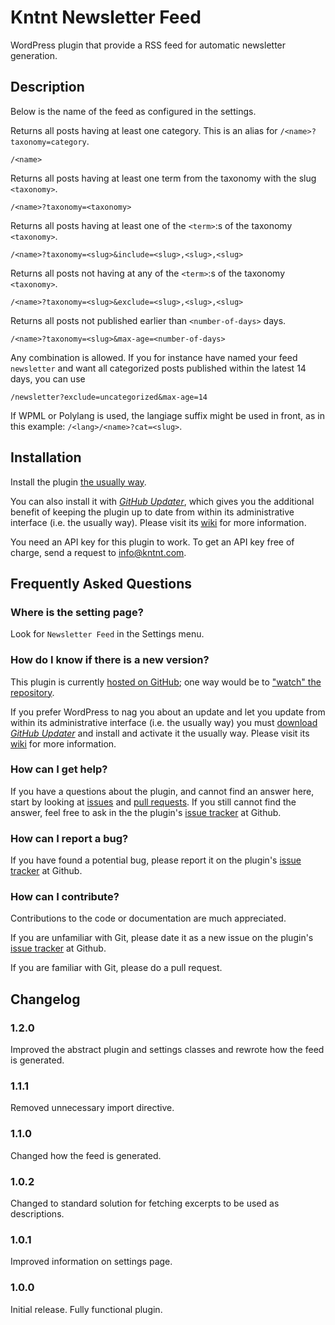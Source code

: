 # Kntnt Newsletter Feed

WordPress plugin that provide a RSS feed for automatic newsletter generation. 

## Description

Below <name> is the name of the feed as configured in the settings.

Returns all posts having at least one category. This is an alias for
`/<name>?taxonomy=category`.

    /<name>

Returns all posts having at least one term from the taxonomy with
the slug `<taxonomy>`.

    /<name>?taxonomy=<taxonomy>

Returns all posts having at least one of the `<term>`:s of
the taxonomy `<taxonomy>`.

    /<name>?taxonomy=<slug>&include=<slug>,<slug>,<slug>

Returns all posts not having at any of the `<term>`:s of
the taxonomy `<taxonomy>`.

    /<name>?taxonomy=<slug>&exclude=<slug>,<slug>,<slug>

Returns all posts not published earlier than `<number-of-days>` days.

    /<name>?taxonomy=<slug>&max-age=<number-of-days>

Any combination is allowed. If you for instance have named your feed
`newsletter` and want all categorized posts published within the latest
14 days, you can use

    /newsletter?exclude=uncategorized&max-age=14

If WPML or Polylang is used, the langiage suffix might be used in front, as
in this example: `/<lang>/<name>?cat=<slug>`.

## Installation

Install the plugin [the usually way](https://codex.wordpress.org/Managing_Plugins#Installing_Plugins).

You can also install it with [*GitHub Updater*](https://github.com/afragen/github-updater/archive/develop.zip), which gives you the additional benefit of keeping the plugin up to date from within its administrative interface (i.e. the usually way). Please visit its [wiki](https://github.com/afragen/github-updater/wiki) for more information.

You need an API key for this plugin to work. To get an API key free of charge, send a request to info@kntnt.com.

## Frequently Asked Questions

### Where is the setting page?

Look for `Newsletter Feed` in the Settings menu.

### How do I know if there is a new version?

This plugin is currently [hosted on GitHub](https://github.com/kntnt/kntnt-newsletter-feed); one way would be to ["watch" the repository](https://help.github.com/articles/watching-and-unwatching-repositories/).

If you prefer WordPress to nag you about an update and let you update from within its administrative interface (i.e. the usually way) you must [download *GitHub Updater*](https://github.com/afragen/github-updater/archive/develop.zip) and install and activate it the usually way. Please visit its [wiki](https://github.com/afragen/github-updater/wiki) for more information. 

### How can I get help?

If you have a questions about the plugin, and cannot find an answer here, start by looking at [issues](https://github.com/kntnt/kntnt-newsletter-feed/issues) and [pull requests](https://github.com/kntnt/kntnt-newsletter-feed/pulls). If you still cannot find the answer, feel free to ask in the the plugin's [issue tracker](https://github.com/kntnt/kntnt-newsletter-feed/issues) at Github.

### How can I report a bug?

If you have found a potential bug, please report it on the plugin's [issue tracker](https://github.com/kntnt/kntnt-newsletter-feed/issues) at Github.

### How can I contribute?

Contributions to the code or documentation are much appreciated.

If you are unfamiliar with Git, please date it as a new issue on the plugin's [issue tracker](https://github.com/kntnt/kntnt-newsletter-feed/issues) at Github.

If you are familiar with Git, please do a pull request.

## Changelog

### 1.2.0

Improved the abstract plugin and settings classes and rewrote how the feed is generated.

### 1.1.1

Removed unnecessary import directive.

### 1.1.0

Changed how the feed is generated.

### 1.0.2

Changed to standard solution for fetching excerpts to be used as descriptions.

### 1.0.1

Improved information on settings page.

### 1.0.0

Initial release. Fully functional plugin.
